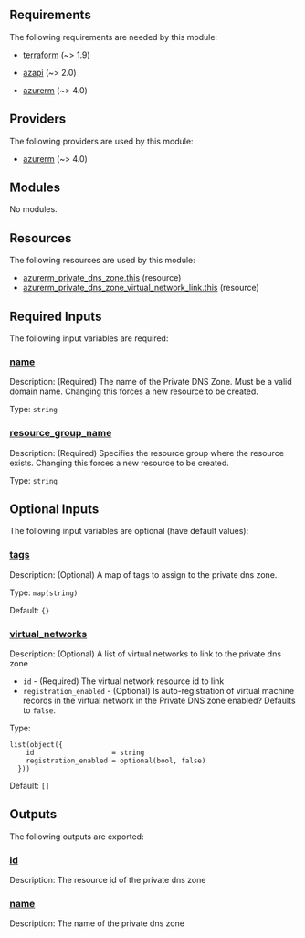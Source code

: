 <!-- BEGIN_TF_DOCS -->
## Requirements

The following requirements are needed by this module:

- <a name="requirement_terraform"></a> [terraform](#requirement\_terraform) (~> 1.9)

- <a name="requirement_azapi"></a> [azapi](#requirement\_azapi) (~> 2.0)

- <a name="requirement_azurerm"></a> [azurerm](#requirement\_azurerm) (~> 4.0)

## Providers

The following providers are used by this module:

- <a name="provider_azurerm"></a> [azurerm](#provider\_azurerm) (~> 4.0)

## Modules

No modules.

## Resources

The following resources are used by this module:

- [azurerm_private_dns_zone.this](https://registry.terraform.io/providers/hashicorp/azurerm/latest/docs/resources/private_dns_zone) (resource)
- [azurerm_private_dns_zone_virtual_network_link.this](https://registry.terraform.io/providers/hashicorp/azurerm/latest/docs/resources/private_dns_zone_virtual_network_link) (resource)

## Required Inputs

The following input variables are required:

### <a name="input_name"></a> [name](#input\_name)

Description: (Required) The name of the Private DNS Zone. Must be a valid domain name. Changing this forces a new resource to be created.

Type: `string`

### <a name="input_resource_group_name"></a> [resource\_group\_name](#input\_resource\_group\_name)

Description: (Required) Specifies the resource group where the resource exists. Changing this forces a new resource to be created.

Type: `string`

## Optional Inputs

The following input variables are optional (have default values):

### <a name="input_tags"></a> [tags](#input\_tags)

Description: (Optional) A map of tags to assign to the private dns zone.

Type: `map(string)`

Default: `{}`

### <a name="input_virtual_networks"></a> [virtual\_networks](#input\_virtual\_networks)

Description: (Optional) A list of virtual networks to link to the private dns zone

- `id` - (Required) The virtual network resource id to link
- `registration_enabled` - (Optional) Is auto-registration of virtual machine records in the virtual network in the Private DNS zone enabled? Defaults to `false`.

Type:

```hcl
list(object({
    id                   = string
    registration_enabled = optional(bool, false)
  }))
```

Default: `[]`

## Outputs

The following outputs are exported:

### <a name="output_id"></a> [id](#output\_id)

Description: The resource id of the private dns zone

### <a name="output_name"></a> [name](#output\_name)

Description: The name of the private dns zone
<!-- END_TF_DOCS -->